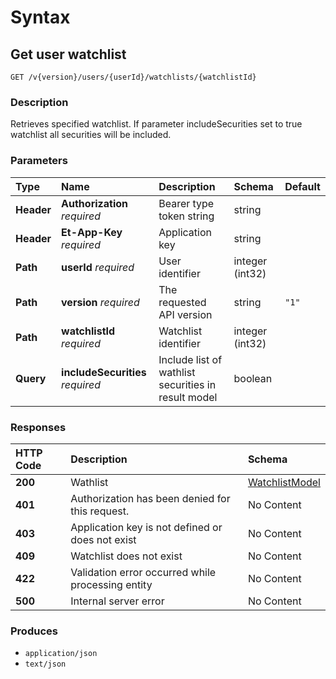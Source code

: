 # Syntax

## Get user watchlist

```text
GET /v{version}/users/{userId}/watchlists/{watchlistId}
```

### Description

Retrieves specified watchlist. If parameter includeSecurities set to true watchlist all securities will be included.

### Parameters

| Type | Name | Description | Schema | Default |
| :--- | :--- | :--- | :--- | :--- |
| **Header** | **Authorization**   _required_ | Bearer type token string | string |  |
| **Header** | **Et-App-Key**   _required_ | Application key | string |  |
| **Path** | **userId**   _required_ | User identifier | integer \(int32\) |  |
| **Path** | **version**   _required_ | The requested API version | string | `"1"` |
| **Path** | **watchlistId**   _required_ | Watchlist identifier | integer \(int32\) |  |
| **Query** | **includeSecurities**   _required_ | Include list of wathlist securities in result model | boolean |  |

### Responses

| HTTP Code | Description | Schema |
| :--- | :--- | :--- |
| **200** | Wathlist | [WatchlistModel](watchlists_getwatchlist.md#watchlistmodel) |
| **401** | Authorization has been denied for this request. | No Content |
| **403** | Application key is not defined or does not exist | No Content |
| **409** | Watchlist does not exist | No Content |
| **422** | Validation error occurred while processing entity | No Content |
| **500** | Internal server error | No Content |

### Produces

* `application/json`
* `text/json`

